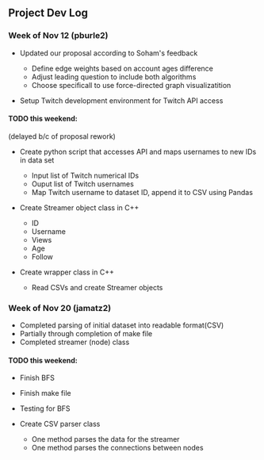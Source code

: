## Project Dev Log

### Week of Nov 12 (pburle2)
* Updated our proposal according to Soham's feedback
    * Define edge weights based on account ages difference
    * Adjust leading question to include both algorithms
    * Choose specificall to use force-directed graph visualizatition
    
* Setup Twitch development environment for Twitch API access

#### TODO this weekend:

(delayed b/c of proposal rework)

* Create python script that accesses API and maps usernames to new IDs in data set
    * Input list of Twitch numerical IDs
    * Ouput list of Twitch usernames
    * Map Twitch username to dataset ID, append it to CSV using Pandas

* Create Streamer object class in C++
    * ID
    * Username
    * Views
    * Age
    * Follow

* Create wrapper class in C++
    * Read CSVs and create Streamer objects


### Week of Nov 20 (jamatz2)
* Completed parsing of initial dataset into readable format(CSV)
* Partially through completion of make file
* Completed streamer (node) class
    
#### TODO this weekend:

* Finish BFS

* Finish make file

* Testing for BFS

* Create CSV parser class
    * One method parses the data for the streamer
    * One method parses the connections between nodes